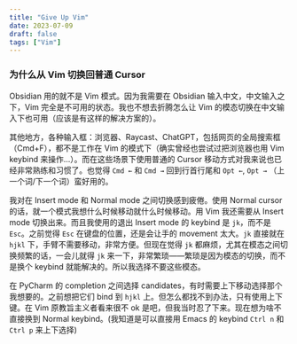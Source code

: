 ```yaml
---
title: "Give Up Vim"
date: 2023-07-09
draft: false
tags: ["Vim"]
---
```


### 为什么从 Vim 切换回普通 Cursor

Obsidian 用的就不是 Vim 模式。因为我需要在 Obsidian 输入中文，中文输入之下，Vim 完全是不可用的状态。我也不想去折腾怎么让 Vim
的模态切换在中文输入下也可用（应该是有这样的解决方案的）。

其他地方，各种输入框：浏览器、Raycast、ChatGPT，包括网页的全局搜索框（Cmd+F），都不是工作在 Vim 的模式下（确实曾经也尝试过把浏览器也用
Vim keybind 来操作...）。而在这些场景下使用普通的 Cursor 移动方式对我来说也已经非常熟练和习惯了。也觉得 `Cmd ←` 和 `Cmd →`
回到行首行尾和 `Opt ←`, `Opt →` （上一个词/下一个词）蛮好用的。

我对在 Insert mode 和 Normal mode 之间切换感到疲倦。使用 Normal cursor 的话，就一个模式我想什么时候移动就什么时候移动。用
Vim 我还需要从 Insert mode 切换出来。而且我使用的退出 Insert mode 的 keybind 是 `jk`，而不是 `Esc`。之前觉得 `Esc`
在键盘的位置，还是会让手的 movement 太大。`jk` 直接就在 `hjkl` 下，手臂不需要移动，非常方便。但现在觉得 `jk`
都麻烦，尤其在模态之间切换频繁的话，一会儿就得 `jk` 来一下，非常繁琐——繁琐是因为模态的切换，而不是换个 keybind
就能解决的。所以我选择不要这些模态。

在 PyCharm 的 completion 之间选择 candidates，有时需要上下移动选择那个我想要的。之前想把它们 bind 到 `hjkl`
上。但怎么都找不到办法，只有使用上下键。在 Vim 原教旨主义者看来很不 ok 是吧，但我当时忍了下来。现在想为啥不直接换到 Normal
keybind。(我知道是可以直接用 Emacs 的 keybind `Ctrl n` 和 `Ctrl p` 来上下选择)